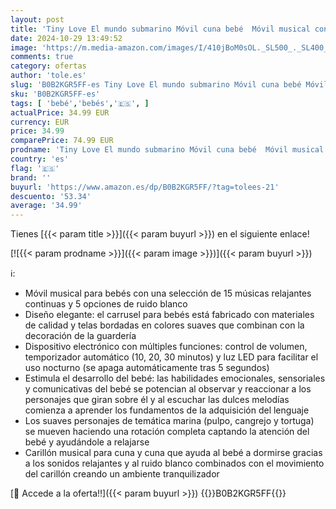 ```yaml
---
layout: post
title: 'Tiny Love El mundo submarino Móvil cuna bebé  Móvil musical con 15 melodías  carrusel bebés 0+ meses  colección Treasure the Ocean'
date: 2024-10-29 13:49:52
image: 'https://m.media-amazon.com/images/I/410jBoM0sOL._SL500_._SL400_.jpg'
comments: true
category: ofertas
author: 'tole.es'
slug: 'B0B2KGR5FF-es Tiny Love El mundo submarino Móvil cuna bebé Móvil musical...'
sku: 'B0B2KGR5FF-es'
tags: [ 'bebé','bebés','🇪🇸', ]
actualPrice: 34.99 EUR
currency: EUR
price: 34.99
comparePrice: 74.99 EUR
prodname: 'Tiny Love El mundo submarino Móvil cuna bebé  Móvil musical con 15 melodías  carrusel bebés 0+ meses  colección Treasure the Ocean'
country: 'es'
flag: '🇪🇸'
brand: ''
buyurl: 'https://www.amazon.es/dp/B0B2KGR5FF/?tag=tolees-21'
descuento: '53.34'
average: '34.99'
---
```


Tienes [{{< param title >}}]({{< param buyurl >}}) en el siguiente enlace!

[![{{< param prodname >}}]({{< param image >}})]({{< param buyurl >}})

ℹ️:

- Móvil musical para bebés con una selección de 15 músicas relajantes continuas y 5 opciones de ruido blanco
- Diseño elegante: el carrusel para bebés está fabricado con materiales de calidad y telas bordadas en colores suaves que combinan con la decoración de la guardería
- Dispositivo electrónico con múltiples funciones: control de volumen, temporizador automático (10, 20, 30 minutos) y luz LED para facilitar el uso nocturno (se apaga automáticamente tras 5 segundos)
- Estimula el desarrollo del bebé: las habilidades emocionales, sensoriales y comunicativas del bebé se potencian al observar y reaccionar a los personajes que giran sobre él y al escuchar las dulces melodías comienza a aprender los fundamentos de la adquisición del lenguaje
- Los suaves personajes de temática marina (pulpo, cangrejo y tortuga) se mueven haciendo una rotación completa captando la atención del bebé y ayudándole a relajarse
- Carillón musical para cuna y cuna que ayuda al bebé a dormirse gracias a los sonidos relajantes y al ruido blanco combinados con el movimiento del carillón creando un ambiente tranquilizador

[🛒 Accede a la oferta!!]({{< param buyurl >}})
{{<world>}}B0B2KGR5FF{{</world>}}
